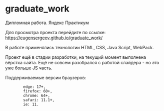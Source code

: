 # graduate_work
Дипломная работа. Яндекс Практикум

Для просмотра проекта перейдите по ссылке:
https://eugensergeev.github.io/graduate_work/

В работе применялись технологии HTML, CSS, Java Script, WebPack.

Проект ещё в стадии разработки, на текущий момент выполнена вёрстка сайта.
Ещё не совсем разобрался с работой слайдера - но это уже больше JS часть.

Поддерживаемые версии браузеров:

            edge: 17+,
            firefox: 60+,
            chrome: 64+,
            safari: 11.1+,
            ie: 11.
